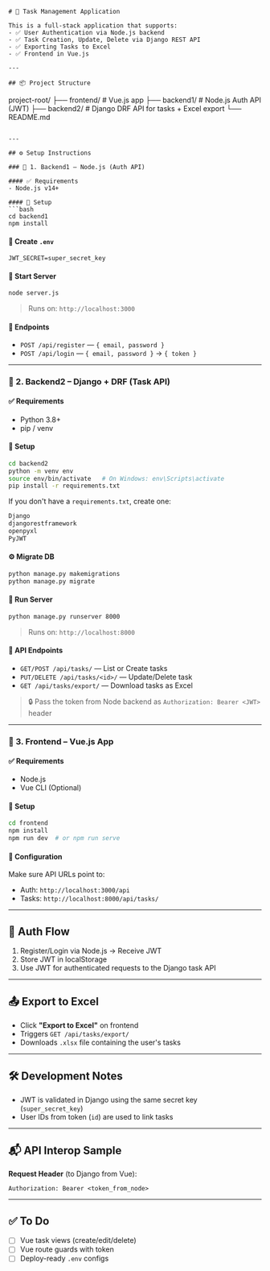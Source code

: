 ```
# 📝 Task Management Application

This is a full-stack application that supports:
- ✅ User Authentication via Node.js backend
- ✅ Task Creation, Update, Delete via Django REST API
- ✅ Exporting Tasks to Excel
- ✅ Frontend in Vue.js

---

## 📦 Project Structure

```
project-root/
├── frontend/        # Vue.js app
├── backend1/        # Node.js Auth API (JWT)
├── backend2/        # Django DRF API for tasks + Excel export
└── README.md
```

---

## ⚙️ Setup Instructions

### 📁 1. Backend1 – Node.js (Auth API)

#### ✅ Requirements
- Node.js v14+

#### 🔧 Setup
```bash
cd backend1
npm install
```

#### 🔑 Create `.env`
```env
JWT_SECRET=super_secret_key
```

#### 🚀 Start Server
```bash
node server.js
```

> Runs on: `http://localhost:3000`

#### 🧪 Endpoints
- `POST /api/register` — `{ email, password }`
- `POST /api/login` — `{ email, password }` → `{ token }`

---

### 📁 2. Backend2 – Django + DRF (Task API)

#### ✅ Requirements
- Python 3.8+
- pip / venv

#### 🔧 Setup
```bash
cd backend2
python -m venv env
source env/bin/activate   # On Windows: env\Scripts\activate
pip install -r requirements.txt
```

If you don't have a `requirements.txt`, create one:
```txt
Django
djangorestframework
openpyxl
PyJWT
```

#### ⚙️ Migrate DB
```bash
python manage.py makemigrations
python manage.py migrate
```

#### 🚀 Run Server
```bash
python manage.py runserver 8000
```

> Runs on: `http://localhost:8000`

#### 🧪 API Endpoints
- `GET/POST /api/tasks/` — List or Create tasks
- `PUT/DELETE /api/tasks/<id>/` — Update/Delete task
- `GET /api/tasks/export/` — Download tasks as Excel

> 🔒 Pass the token from Node backend as `Authorization: Bearer <JWT>` header

---

### 📁 3. Frontend – Vue.js App

#### ✅ Requirements
- Node.js
- Vue CLI (Optional)

#### 🔧 Setup
```bash
cd frontend
npm install
npm run dev  # or npm run serve
```

#### 🔌 Configuration
Make sure API URLs point to:

- Auth: `http://localhost:3000/api`
- Tasks: `http://localhost:8000/api/tasks/`

---

## 🔐 Auth Flow

1. Register/Login via Node.js → Receive JWT
2. Store JWT in localStorage
3. Use JWT for authenticated requests to the Django task API

---

## 📤 Export to Excel

- Click **"Export to Excel"** on frontend
- Triggers `GET /api/tasks/export/`
- Downloads `.xlsx` file containing the user's tasks

---

## 🛠 Development Notes

- JWT is validated in Django using the same secret key (`super_secret_key`)
- User IDs from token (`id`) are used to link tasks

---

## 📬 API Interop Sample

**Request Header** (to Django from Vue):
```
Authorization: Bearer <token_from_node>
```

---

## ✅ To Do
- [ ] Vue task views (create/edit/delete)
- [ ] Vue route guards with token
- [ ] Deploy-ready `.env` configs
```